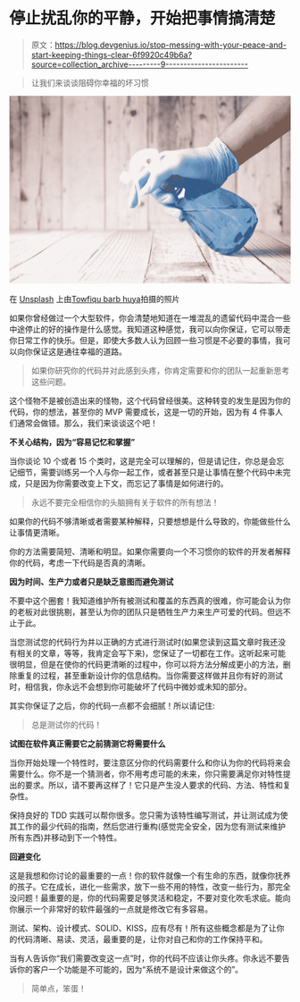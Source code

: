 # 停止扰乱你的平静，开始把事情搞清楚

> 原文：<https://blog.devgenius.io/stop-messing-with-your-peace-and-start-keeping-things-clear-6f9920c49b6a?source=collection_archive---------9----------------------->

> 让我们来谈谈阻碍你幸福的坏习惯

![](img/4a8d8e6fa37972cdfda1ca035b2b117e.png)

在 [Unsplash](https://unsplash.com?utm_source=medium&utm_medium=referral) 上由[Towfiqu barb huya](https://unsplash.com/@towfiqu999999?utm_source=medium&utm_medium=referral)拍摄的照片

如果你曾经做过一个大型软件，你会清楚地知道在一堆混乱的遗留代码中混合一些中途停止的好的操作是什么感觉。我知道这种感觉，我可以向你保证，它可以带走你日常工作的快乐。但是，即使大多数人认为回顾一些习惯是不必要的事情，我可以向你保证这是通往幸福的道路。

> 如果你研究你的代码并对此感到头疼，你肯定需要和你的团队一起重新思考这些问题。

这个怪物不是被创造出来的怪物，这个代码曾经很美。这种转变的发生是因为你的代码，你的想法，甚至你的 MVP 需要成长，这是一切的开始，因为有 4 件事人们通常会做错。那么，我们来谈谈这个吧！

**不关心结构，因为“容易记忆和掌握”**

当你谈论 10 个或者 15 个类时，这是完全可以理解的，但是请记住，你总是会忘记细节，需要训练另一个人与你一起工作，或者甚至只是让事情在整个代码中未完成，只是因为你需要改变上下文，而忘记了事情是如何进行的。

> 永远不要完全相信你的头脑拥有关于软件的所有想法！

如果你的代码不够清晰或者需要某种解释，只要想想是什么导致的，你能做些什么让事情更清晰。

你的方法需要简短、清晰和明显。如果你需要向一个不习惯你的软件的开发者解释你的代码，考虑一下代码是否真的清晰。

**因为时间、生产力或者只是缺乏意图而避免测试**

不要中这个圈套！我知道维护所有被测试和覆盖的东西真的很难，你可能会认为你的老板对此很挑剔，甚至认为你的团队只是牺牲生产力来生产可爱的代码。但远不止于此。

当您测试您的代码行为并以正确的方式进行测试时(如果您读到这篇文章时我还没有相关的文章，等等，我肯定会写下来)，您保证了一切都在工作。这听起来可能很明显，但是在使你的代码更清晰的过程中，你可以将方法分解成更小的方法，删除重复的过程，甚至重新设计你的信息结构。当你需要这样做并且你有好的测试时，相信我，你永远不会想到你可能破坏了代码中微妙或未知的部分。

其实你保证了之后，你的代码一点都不会细腻！所以请记住:

> 总是测试你的代码！

**试图在软件真正需要它之前猜测它将需要什么**

当你开始处理一个特性时，要注意区分你的代码需要什么和你认为你的代码将来会需要什么。你不是一个猜测者，你不用考虑可能的未来，你只需要满足你对特性提出的要求。所以，请不要再这样了！它只是产生没人要求的代码、方法、特性和复杂性。

保持良好的 TDD 实践可以帮你很多。您只需为该特性编写测试，并让测试成为使其工作的最少代码的指南，然后您进行重构(感觉完全安全，因为您有测试来维护所有东西)并移动到下一个特性。

**回避变化**

这是我想和你讨论的最重要的一点！你的软件就像一个有生命的东西，就像你抚养的孩子。它在成长，进化一些需求，放下一些不用的特性，改变一些行为，那完全没问题！最重要的是，你的代码需要足够灵活和稳定，不要对变化吹毛求疵。能向你展示一个非常好的软件最强的一点就是修改它有多容易。

测试、架构、设计模式、SOLID、KISS，应有尽有！所有这些概念都是为了让你的代码清晰、易读、灵活，最重要的是，让你对自己和你的工作保持平和。

当有人告诉你“我们需要改变这一点”时，你的代码不应该让你头疼。你永远不要告诉你的客户一个功能是不可能的，因为“系统不是设计来做这个的”。

> 简单点，笨蛋！